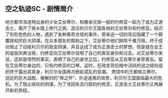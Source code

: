 ## 空之轨迹SC - 剧情简介

地方都市洛连特出身的少女艾丝蒂尔，和像亲兄弟一般的约修亚一起为了成为正游击士，离开了故乡踏上修行之旅。造访利贝尔王国各地的艾丝蒂尔和约修亚，结识了形形色色的人物，遇到了各种离奇古怪的事件。原来这一切的背后隐藏了一个巅覆政权的巨大阴谋。在众多朋友的帮助之下，艾丝蒂尔他们排除千难万阻，终于成功阻止了动摇利贝尔的政变阴谋，并且达成了成为正游击士的梦想。但是就在女王的诞辰庆典当夜，约修亚向艾丝蒂尔说明了自己的真实身份和过去。对艾丝蒂尔来说，这却是愕然的事实。表明了自己的身世之后，约修亚从艾丝蒂尔身旁离去。留在艾丝蒂尔身边的，只有约修亚的口琴。这时，在政变背后暗中活跃的谜之结社组织终于露出其真身，利贝尔全国再次掀起混乱的狂潮。 燃烧中的王都格兰赛尔、迫近的巨大战舰、被解封的“辉之环”、扑逆迷离的局势，利贝尔王国面临最大的危机。为了阻止结社的阴谋，为了寻回失去行踪的约修亚，正游击士艾丝蒂尔又再展开新的旅程。  
